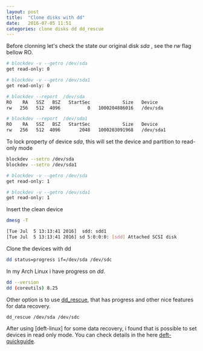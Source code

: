 ```yaml
---
layout: post
title:  "Clone disks with dd"
date:   2016-07-05 11:51
categories: clone disks dd dd_rescue
---
```


Before clonning let's check the state our original disk _sda_ , see the _rw_ flag bellow RO.

```sh
# blockdev -v --getro /dev/sda
get read-only: 0
```

```sh
# blockdev -v --getro /dev/sda1
get read-only: 0
```

```sh
# blockdev --report  /dev/sda
RO    RA   SSZ   BSZ   StartSec            Size   Device
rw   256   512  4096          0   1000204886016   /dev/sda
```

```sh
# blockdev --report  /dev/sda1
RO    RA   SSZ   BSZ   StartSec            Size   Device
rw   256   512  4096       2048   1000203091968   /dev/sda1
```

To lock property of device _sda_, this will set the device and partition to read-only mode
```sh
blockdev --setro /dev/sda
blockdev --setro /dev/sda1
```

```sh
# blockdev -v --getro /dev/sda
get read-only: 1
```

```sh
# blockdev -v --getro /dev/sda1
get read-only: 1
```


Insert the clean device

```sh
dmesg -T 

[Tue Jul  5 13:13:41 2016]  sdd: sdd1
[Tue Jul  5 13:13:41 2016] sd 5:0:0:0: [sdd] Attached SCSI disk
```

Clone the devices with dd

```sh
dd status=progress if=/dev/sda /dev/sdc
```

In my Arch Linux i have progress on _dd_.

```sh
dd --version
dd (coreutils) 8.25
```

Other option is to use [dd_rescue], that has progress and other nice features for data recovery.

```sh
dd_rescue /dev/sda /dev/sdc
```


After using [deft-linux] for some data recovery, i found that is possible to set devices in read only mode. You can check details in the here [deft-quickguide].


[dd_rescue]: http://www.garloff.de/kurt/linux/ddrescue/
[deftlinux]: http://www.deftlinux.net/
[deft-quickguide]: http://www.deftlinux.net/doc/DEFT%20Zero%20-%20Quick%20Guide%20v0.11%20[ENG].pdf
